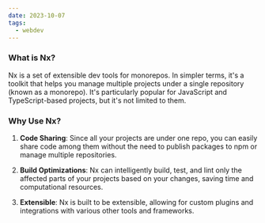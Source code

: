 ```yaml
---
date: 2023-10-07
tags:
  - webdev
---
```

### What is Nx?

Nx is a set of extensible dev tools for monorepos. In simpler terms, it's a toolkit that helps you manage multiple projects under a single repository (known as a monorepo). It's particularly popular for JavaScript and TypeScript-based projects, but it's not limited to them.

### Why Use Nx?

1. **Code Sharing**: Since all your projects are under one repo, you can easily share code among them without the need to publish packages to npm or manage multiple repositories.
    
2. **Build Optimizations**: Nx can intelligently build, test, and lint only the affected parts of your projects based on your changes, saving time and computational resources.
    
3. **Extensible**: Nx is built to be extensible, allowing for custom plugins and integrations with various other tools and frameworks.